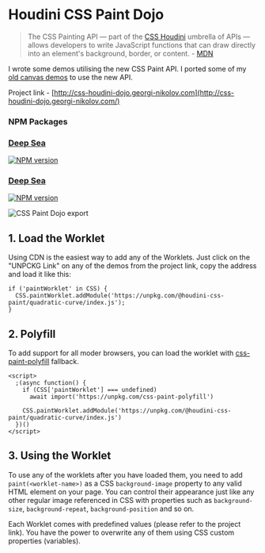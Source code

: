 # Houdini CSS Paint Dojo

> The CSS Painting API — part of the [CSS Houdini](https://developer.mozilla.org/en-US/docs/Web/API/CSS_Painting_API) umbrella of APIs — allows developers to write JavaScript functions that can draw directly into an element's background, border, or content. - [MDN](https://developer.mozilla.org/en-US/docs/Web/Houdini)

I wrote some demos utilising the new CSS Paint API. I ported some of my [old canvas demos](https://codesketch.nikoloffgeorgi.vercel.app/) to use the new API.

Project link - [http://css-houdini-dojo.georgi-nikolov.com](http://css-houdini-dojo.georgi-nikolov.com/)

### NPM Packages

### [Deep Sea](https://github.com/gnikoloff/houdini-dojo/tree/master/app/paint-worklets/deep-sea)
[![NPM version][deep-sea-npm-image]][deep-sea-npm-url] 

[deep-sea-npm-image]: https://img.shields.io/npm/v/@houdini-css-paint/deep-sea
[deep-sea-npm-url]: https://www.npmjs.com/package/@houdini-css-paint/deep-sea

### [Deep Sea](https://github.com/gnikoloff/houdini-dojo/tree/master/app/paint-worklets/depth-spiral)
[![NPM version][depth-spiral-npm-image]][depth-spiral-npm-url] 

[depth-spiral-npm-image]: https://img.shields.io/npm/v/@houdini-css-paint/depth-spiral
[depth-spiral-npm-url]: https://www.npmjs.com/package/@houdini-css-paint/depth-spiral

![CSS Paint Dojo export](https://css-houdini-dojo.georgi-nikolov.com/images/houdini-dojo-export.png)

## 1. Load the Worklet

Using CDN is the easiest way to add any of the Worklets. Just click on the "UNPCKG Link" on any of the demos from the project link, copy the address and load it like this:

```
if ('paintWorklet' in CSS) {
  CSS.paintWorklet.addModule('https://unpkg.com/@houdini-css-paint/quadratic-curve/index.js');
}
```

## 2. Polyfill

To add support for all moder browsers, you can load the worklet with [css-paint-polyfill](https://github.com/GoogleChromeLabs/css-paint-polyfill) fallback.

```
<script>
  ;(async function() {
    if (CSS['paintWorklet'] === undefined)
      await import('https://unpkg.com/css-paint-polyfill')

    CSS.paintWorklet.addModule('https://unpkg.com/@houdini-css-paint/quadratic-curve/index.js')
  })()
</script>
```

## 3. Using the Worklet

To use any of the worklets after you have loaded them, you need to add `paint(<worklet-name>)` as a CSS `background-image` property to any valid HTML element on your page. You can control their appearance just like any other regular image referenced in CSS with properties such as `background-size`, `background-repeat`, `background-position` and so on.

Each Worklet comes with predefined values (please refer to the project link). You have the power to overwrite any of them using CSS custom properties (variables).
